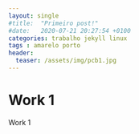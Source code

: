 ```yaml
---
layout: single
#title:  "Primeiro post!"
#date:   2020-07-21 20:27:54 +0100
categories: trabalho jekyll linux
tags : amarelo porto
header:
  teaser: /assets/img/pcb1.jpg
---
```


# Work 1
Work 1
